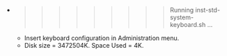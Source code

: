 * >>>>>>>>> Running inst-std-system-keyboard.sh ...
  * Insert keyboard configuration in Administration menu.
  * Disk size = 3472504K. Space Used = 4K.

